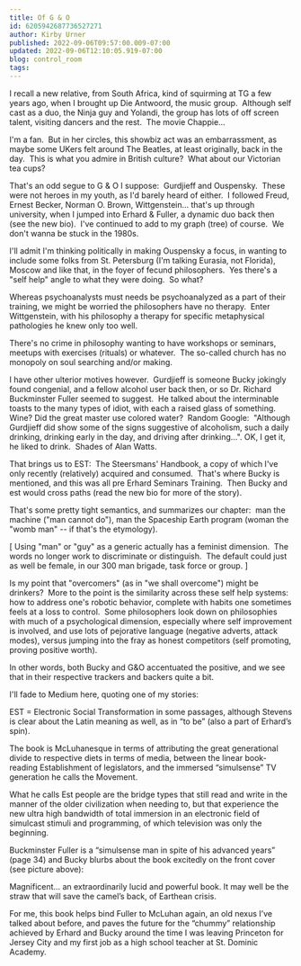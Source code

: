 ```yaml
---
title: Of G & O
id: 6205942687736527271
author: Kirby Urner
published: 2022-09-06T09:57:00.009-07:00
updated: 2022-09-06T12:10:05.919-07:00
blog: control_room
tags: 
---
```


[](https://www.flickr.com/photos/kirbyurner/36022710973/in/photolist-JoV1qn-WTcNXF)

I recall a new relative, from South Africa, kind of squirming at TG a few years ago, when I brought up Die Antwoord, the music group.  Although self cast as a duo, the Ninja guy and Yolandi, the group has lots of off screen talent, visiting dancers and the rest.  The movie Chappie...  

I'm a fan.  But in her circles, this showbiz act was an embarrassment, as maybe some UKers felt around The Beatles, at least originally, back in the day.  This is what you admire in British culture?  What about our Victorian tea cups?

That's an odd segue to G & O I suppose:  Gurdjieff and Ouspensky.  These were not heroes in my youth, as I'd barely heard of either.  I followed Freud, Ernest Becker, Norman O. Brown, Wittgenstein... that's up through university, when I jumped into Erhard & Fuller, a dynamic duo back then (see the new bio).  I've continued to add to my graph (tree) of course.  We don't wanna be stuck in the 1980s.

I'll admit I'm thinking politically in making Ouspensky a focus, in wanting to include some folks from St. Petersburg (I'm talking Eurasia, not Florida), Moscow and like that, in the foyer of fecund philosophers.  Yes there's a "self help" angle to what they were doing.  So what?

Whereas psychoanalysts must needs be psychoanalyzed as a part of their training, we might be worried the philosophers have no therapy.  Enter Wittgenstein, with his philosophy a therapy for specific metaphysical pathologies he knew only too well.  

There's no crime in philosophy wanting to have workshops or seminars, meetups with exercises (rituals) or whatever.  The so-called church has no monopoly on soul searching and/or making.

I have other ulterior motives however.  Gurdjieff is someone Bucky jokingly found congenial, and a fellow alcohol user back then, or so Dr. Richard Buckminster Fuller seemed to suggest.  He talked about the interminable toasts to the many types of idiot, with each a raised glass of something.  Wine? Did the great master use colored water?  Random Google:  "Although Gurdjieff did show some of the signs suggestive of alcoholism, such a daily drinking, drinking early in the day, and driving after drinking...". OK, I get it, he liked to drink.  Shades of Alan Watts.

That brings us to EST:  The Steersmans' Handbook, a copy of which I've only recently (relatively) acquired and consumed.  That's where Bucky is mentioned, and this was all pre Erhard Seminars Training.  Then Bucky and est would cross paths (read the new bio for more of the story).  

That's some pretty tight semantics, and summarizes our chapter:  man the machine ("man cannot do"), man the Spaceship Earth program (woman the "womb man" -- if that's the etymology). 

[ Using "man" or "guy" as a generic actually has a feminist dimension.  The words no longer work to discriminate or distinguish.  The default could just as well be female, in our 300 man brigade, task force or group. ]

Is my point that "overcomers" (as in "we shall overcome") might be drinkers?  More to the point is the similarity across these self help systems:  how to address one's robotic behavior, complete with habits one sometimes feels at a loss to control.  Some philosophers look down on philosophies with much of a psychological dimension, especially where self improvement is involved, and use lots of pejorative language (negative adverts, attack modes), versus jumping into the fray as honest competitors (self promoting, proving positive worth).

In other words, both Bucky and G&O accentuated the positive, and we see that in their respective trackers and backers quite a bit.

I'll fade to Medium here, quoting one of my stories:

EST
 = Electronic Social Transformation in some passages, although Stevens 
is clear about the Latin meaning as well, as in “to be” (also a part of 
Erhard’s spin).

The
 book is McLuhanesque in terms of attributing the great generational 
divide to respective diets in terms of media, between the linear 
book-reading Establishment of legislators, and the immersed “simulsense”
 TV generation he calls the Movement.

What
 he calls Est people are the bridge types that still read and write in 
the manner of the older civilization when needing to, but that 
experience the new ultra high bandwidth of total immersion in an 
electronic field of simulcast stimuli and programming, of which 
television was only the beginning.

Buckminster
 Fuller is a “simulsense man in spite of his advanced years” (page 34) 
and Bucky blurbs about the book excitedly on the front cover (see 
picture above):

Magnificent…
 an extraordinarily lucid and powerful book. It may well be the straw 
that will save the camel’s back, of Earthean crisis.

For me, this book helps bind Fuller to McLuhan again, an old nexus I’ve talked about before,
 and paves the future for the “chummy” relationship achieved by Erhard 
and Bucky around the time I was leaving Princeton for Jersey City and my
 first job as a high school teacher at St. Dominic Academy.